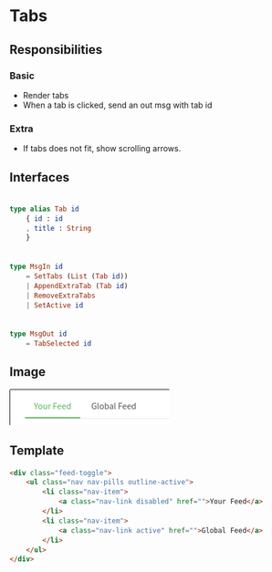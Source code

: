 # Tabs

## Responsibilities

### Basic

- Render tabs
- When a tab is clicked, send an out msg with tab id

### Extra

- If tabs does not fit, show scrolling arrows.

## Interfaces

```elm

type alias Tab id
    { id : id
    , title : String
    }


type MsgIn id
    = SetTabs (List (Tab id))
    | AppendExtraTab (Tab id)
    | RemoveExtraTabs
    | SetActive id


type MsgOut id
    = TabSelected id

```

## Image

![Tabs screenshot](Tabs1.png)

## Template

```html
<div class="feed-toggle">
    <ul class="nav nav-pills outline-active">
        <li class="nav-item">
            <a class="nav-link disabled" href="">Your Feed</a>
        </li>
        <li class="nav-item">
            <a class="nav-link active" href="">Global Feed</a>
        </li>
    </ul>
</div>
```
